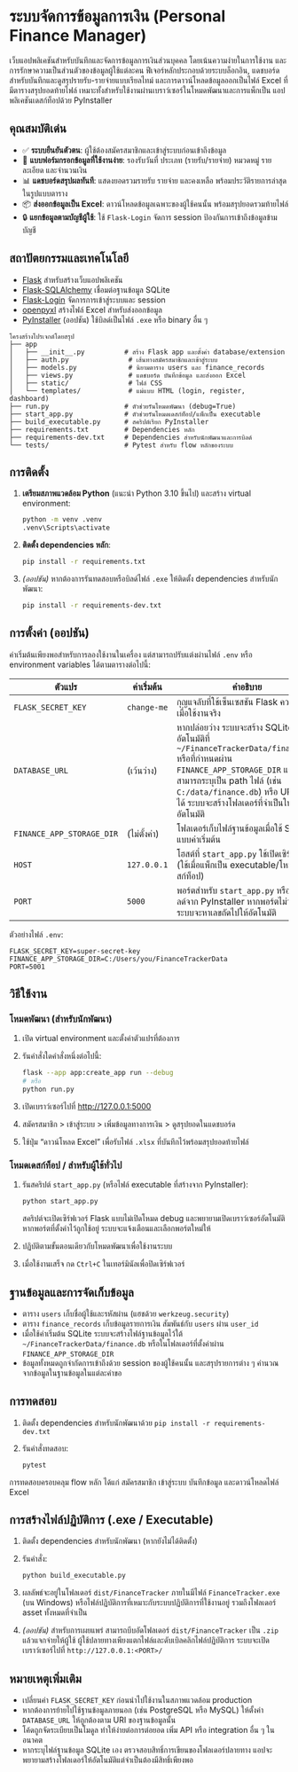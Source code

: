 # ระบบจัดการข้อมูลการเงิน (Personal Finance Manager)

เว็บแอปพลิเคชันสำหรับบันทึกและจัดการข้อมูลการเงินส่วนบุคคล โดยเน้นความง่ายในการใช้งาน
และการรักษาความเป็นส่วนตัวของข้อมูลผู้ใช้แต่ละคน ฟีเจอร์หลักประกอบด้วยระบบล็อกอิน,
แดชบอร์ดสำหรับบันทึกและดูสรุปรายรับ-รายจ่ายแบบเรียลไทม์ และการดาวน์โหลดข้อมูลออกเป็นไฟล์
Excel ที่มีตารางสรุปยอดท้ายไฟล์ เหมาะทั้งสำหรับใช้งานผ่านเบราว์เซอร์ในโหมดพัฒนาและการแพ็กเป็น
แอปพลิเคชันเดสก์ท็อปด้วย PyInstaller

## คุณสมบัติเด่น

- ✅ **ระบบยืนยันตัวตน**: ผู้ใช้ต้องสมัครสมาชิกและเข้าสู่ระบบก่อนเข้าถึงข้อมูล
- 🧾 **แบบฟอร์มกรอกข้อมูลที่ใช้งานง่าย**: รองรับวันที่ ประเภท (รายรับ/รายจ่าย) หมวดหมู่ รายละเอียด และจำนวนเงิน
- 📊 **แดชบอร์ดสรุปผลทันที**: แสดงยอดรวมรายรับ รายจ่าย และคงเหลือ พร้อมประวัติรายการล่าสุดในรูปแบบตาราง
- 📦 **ส่งออกข้อมูลเป็น Excel**: ดาวน์โหลดข้อมูลเฉพาะของผู้ใช้คนนั้น พร้อมสรุปยอดรวมท้ายไฟล์
- 🔒 **แยกข้อมูลตามบัญชีผู้ใช้**: ใช้ `Flask-Login` จัดการ session ป้องกันการเข้าถึงข้อมูลข้ามบัญชี

## สถาปัตยกรรมและเทคโนโลยี

- [Flask](https://flask.palletsprojects.com/) สำหรับสร้างเว็บแอปพลิเคชัน
- [Flask-SQLAlchemy](https://flask-sqlalchemy.palletsprojects.com/) เชื่อมต่อฐานข้อมูล SQLite
- [Flask-Login](https://flask-login.readthedocs.io/) จัดการการเข้าสู่ระบบและ session
- [openpyxl](https://openpyxl.readthedocs.io/) สร้างไฟล์ Excel สำหรับส่งออกข้อมูล
- [PyInstaller](https://pyinstaller.org/) (ออปชัน) ใช้บิลด์เป็นไฟล์ `.exe` หรือ binary อื่น ๆ

```
โครงสร้างโปรเจกต์โดยสรุป
├── app
│   ├── __init__.py          # สร้าง Flask app และตั้งค่า database/extension
│   ├── auth.py               # เส้นทางสมัครสมาชิกและเข้าสู่ระบบ
│   ├── models.py             # นิยามตาราง users และ finance_records
│   ├── views.py              # แดชบอร์ด บันทึกข้อมูล และส่งออก Excel
│   ├── static/               # ไฟล์ CSS
│   └── templates/            # แม่แบบ HTML (login, register, dashboard)
├── run.py                   # ตัวช่วยรันโหมดพัฒนา (debug=True)
├── start_app.py             # ตัวช่วยรันโหมดเดสก์ท็อป/แพ็กเป็น executable
├── build_executable.py      # สคริปต์เรียก PyInstaller
├── requirements.txt         # Dependencies หลัก
├── requirements-dev.txt     # Dependencies สำหรับนักพัฒนาและการบิลด์
└── tests/                   # Pytest สำหรับ flow หลักของระบบ
```

## การติดตั้ง

1. **เตรียมสภาพแวดล้อม Python** (แนะนำ Python 3.10 ขึ้นไป) และสร้าง virtual environment:

   ```bash
   python -m venv .venv
   .venv\Scripts\activate
   ```

2. **ติดตั้ง dependencies หลัก**:

   ```bash
   pip install -r requirements.txt
   ```

3. *(ออปชัน)* หากต้องการรันทดสอบหรือบิลด์ไฟล์ `.exe` ให้ติดตั้ง dependencies สำหรับนักพัฒนา:

   ```bash
   pip install -r requirements-dev.txt
   ```

## การตั้งค่า (ออปชัน)

ค่าเริ่มต้นเพียงพอสำหรับการลองใช้งานในเครื่อง แต่สามารถปรับแต่งผ่านไฟล์ `.env` หรือ environment
variables ได้ตามตารางต่อไปนี้:

| ตัวแปร | ค่าเริ่มต้น | คำอธิบาย |
| --- | --- | --- |
| `FLASK_SECRET_KEY` | `change-me` | กุญแจลับที่ใช้เซ็นเซสชัน Flask ควรเปลี่ยนเมื่อใช้งานจริง |
| `DATABASE_URL` | (เว้นว่าง) | หากปล่อยว่าง ระบบจะสร้าง SQLite DB อัตโนมัติที่ `~/FinanceTrackerData/finance.db` หรือที่กำหนดผ่าน `FINANCE_APP_STORAGE_DIR` และยังสามารถระบุเป็น path ไฟล์ (เช่น `C:/data/finance.db`) หรือ URI เต็มได้ ระบบจะสร้างโฟลเดอร์ที่จำเป็นให้อัตโนมัติ |
| `FINANCE_APP_STORAGE_DIR` | (ไม่ตั้งค่า) | โฟลเดอร์เก็บไฟล์ฐานข้อมูลเมื่อใช้ SQLite แบบค่าเริ่มต้น |
| `HOST` | `127.0.0.1` | โฮสต์ที่ `start_app.py` ใช้เปิดเซิร์ฟเวอร์ (ใช้เมื่อแพ็กเป็น executable/โหมดเดสก์ท็อป) |
| `PORT` | `5000` | พอร์ตสำหรับ `start_app.py` หรือไฟล์ที่บิลด์จาก PyInstaller หากพอร์ตไม่ว่าง ระบบจะหาเลขถัดไปให้อัตโนมัติ |

ตัวอย่างไฟล์ `.env`:

```env
FLASK_SECRET_KEY=super-secret-key
FINANCE_APP_STORAGE_DIR=C:/Users/you/FinanceTrackerData
PORT=5001
```

## วิธีใช้งาน

### โหมดพัฒนา (สำหรับนักพัฒนา)

1. เปิด virtual environment และตั้งค่าตัวแปรที่ต้องการ
2. รันคำสั่งใดคำสั่งหนึ่งต่อไปนี้:

   ```bash
   flask --app app:create_app run --debug
   # หรือ
   python run.py
   ```

3. เปิดเบราว์เซอร์ไปที่ <http://127.0.0.1:5000>
4. สมัครสมาชิก > เข้าสู่ระบบ > เพิ่มข้อมูลทางการเงิน > ดูสรุปยอดในแดชบอร์ด
5. ใช้ปุ่ม “ดาวน์โหลด Excel” เพื่อรับไฟล์ `.xlsx` ที่บันทึกไว้พร้อมสรุปยอดท้ายไฟล์

### โหมดเดสก์ท็อป / สำหรับผู้ใช้ทั่วไป

1. รันสคริปต์ `start_app.py` (หรือไฟล์ executable ที่สร้างจาก PyInstaller):

   ```bash
   python start_app.py
   ```

   สคริปต์จะเปิดเซิร์ฟเวอร์ Flask แบบไม่เปิดโหมด debug และพยายามเปิดเบราว์เซอร์อัตโนมัติ หากพอร์ตที่ตั้งค่าไว้ถูกใช้อยู่ ระบบจะแจ้งเตือนและเลือกพอร์ตใหม่ให้

2. ปฏิบัติตามขั้นตอนเดียวกับโหมดพัฒนาเพื่อใช้งานระบบ
3. เมื่อใช้งานเสร็จ กด `Ctrl+C` ในเทอร์มินัลเพื่อปิดเซิร์ฟเวอร์

## ฐานข้อมูลและการจัดเก็บข้อมูล

- ตาราง `users` เก็บชื่อผู้ใช้และรหัสผ่าน (แฮชด้วย `werkzeug.security`)
- ตาราง `finance_records` เก็บข้อมูลรายการเงิน สัมพันธ์กับ `users` ผ่าน `user_id`
- เมื่อใช้ค่าเริ่มต้น SQLite ระบบจะสร้างไฟล์ฐานข้อมูลไว้ใต้ `~/FinanceTrackerData/finance.db`
  หรือในโฟลเดอร์ที่ตั้งค่าผ่าน `FINANCE_APP_STORAGE_DIR`
- ข้อมูลทั้งหมดถูกจำกัดการเข้าถึงด้วย session ของผู้ใช้คนนั้น และสรุปรายการต่าง ๆ คำนวณจากข้อมูลในฐานข้อมูลในแต่ละคำขอ

## การทดสอบ

1. ติดตั้ง dependencies สำหรับนักพัฒนาด้วย `pip install -r requirements-dev.txt`
2. รันคำสั่งทดสอบ:

   ```bash
   pytest
   ```

การทดสอบครอบคลุม flow หลัก ได้แก่ สมัครสมาชิก เข้าสู่ระบบ บันทึกข้อมูล และดาวน์โหลดไฟล์ Excel

## การสร้างไฟล์ปฏิบัติการ (.exe / Executable)

1. ติดตั้ง dependencies สำหรับนักพัฒนา (หากยังไม่ได้ติดตั้ง)
2. รันคำสั่ง:

   ```bash
   python build_executable.py
   ```

3. ผลลัพธ์จะอยู่ในโฟลเดอร์ `dist/FinanceTracker` ภายในมีไฟล์ `FinanceTracker.exe` (บน Windows) หรือไฟล์ปฏิบัติการที่เหมาะกับระบบปฏิบัติการที่ใช้งานอยู่ รวมถึงโฟลเดอร์ asset ทั้งหมดที่จำเป็น
4. *(ออปชัน)* สำหรับการเผยแพร่ สามารถบีบอัดโฟลเดอร์ `dist/FinanceTracker` เป็น `.zip` แล้วแจกจ่ายให้ผู้ใช้ ผู้ใช้ปลายทางเพียงแตกไฟล์และดับเบิลคลิกไฟล์ปฏิบัติการ ระบบจะเปิดเบราว์เซอร์ไปที่ `http://127.0.0.1:<PORT>/`

## หมายเหตุเพิ่มเติม

- เปลี่ยนค่า `FLASK_SECRET_KEY` ก่อนนำไปใช้งานในสภาพแวดล้อม production
- หากต้องการย้ายไปใช้ฐานข้อมูลภายนอก (เช่น PostgreSQL หรือ MySQL) ให้ตั้งค่า `DATABASE_URL` ให้ถูกต้องตาม URI ของฐานข้อมูลนั้น
- โค้ดถูกจัดระเบียบเป็นโมดูล ทำให้ง่ายต่อการต่อยอด เพิ่ม API หรือ integration อื่น ๆ ในอนาคต
- หากระบุไฟล์ฐานข้อมูล SQLite เอง ตรวจสอบสิทธิ์การเขียนของโฟลเดอร์ปลายทาง แอปจะพยายามสร้างโฟลเดอร์ให้อัตโนมัติแต่จำเป็นต้องมีสิทธิ์เพียงพอ


